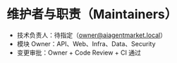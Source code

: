 ﻿# 维护者与职责（Maintainers）

- 技术负责人：待指定（owner@aiagentmarket.local）
- 模块 Owner：API、Web、Infra、Data、Security
- 变更审批：Owner + Code Review + CI 通过

